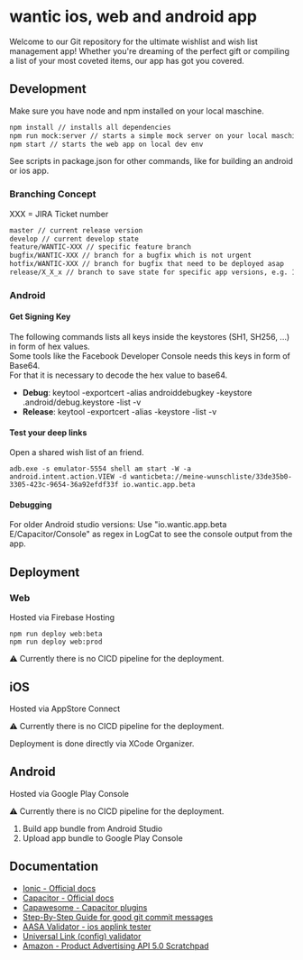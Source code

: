 # wantic ios, web and android app

Welcome to our Git repository for the ultimate wishlist and wish list management app! Whether you're dreaming of the perfect gift or compiling a list of your most coveted items, our app has got you covered.

## Development

Make sure you have node and npm installed on your local maschine. 

```cmd
npm install // installs all dependencies 
npm run mock:server // starts a simple mock server on your local maschine
npm start // starts the web app on local dev env
```

See scripts in package.json for other commands, like for building an android or ios app. 

### Branching Concept

XXX = JIRA Ticket number

```cmd
master // current release version
develop // current develop state
feature/WANTIC-XXX // specific feature branch
bugfix/WANTIC-XXX // branch for a bugfix which is not urgent
hotfix/WANTIC-XXX // branch for bugfix that need to be deployed asap
release/X_X_x // branch to save state for specific app versions, e.g. 1_5_x for v1.5.1, v1.5.2, ...
```

### Android
#### Get Signing Key

The following commands lists all keys inside the keystores (SH1, SH256, ...) in form of hex values.   
Some tools like the Facebook Developer Console needs this keys in form of Base64.    
For that it is necessary to decode the hex value to base64.

- **Debug**: keytool -exportcert -alias androiddebugkey -keystore .android/debug.keystore -list -v
- **Release**: keytool -exportcert -alias <your-alias> -keystore <path-to-keystore> -list -v

#### Test your deep links

Open a shared wish list of an friend.
```
adb.exe -s emulator-5554 shell am start -W -a android.intent.action.VIEW -d wanticbeta://meine-wunschliste/33de35b0-3305-423c-9654-36a92efdf33f io.wantic.app.beta
```

#### Debugging

For older Android studio versions: Use "io.wantic.app.beta E/Capacitor/Console" as regex in LogCat to see the console output from the app.

## Deployment


### Web

Hosted via Firebase Hosting

```
npm run deploy web:beta
npm run deploy web:prod
```

⚠️ Currently there is no CICD pipeline for the deployment. 

## iOS

Hosted via AppStore Connect

⚠️ Currently there is no CICD pipeline for the deployment. 

Deployment is done directly via XCode Organizer. 

## Android

Hosted via Google Play Console

⚠️ Currently there is no CICD pipeline for the deployment. 

1. Build app bundle from Android Studio
2. Upload app bundle to Google Play Console


## Documentation

- [Ionic - Official docs](https://ionicframework.com/docs/)
- [Capacitor - Official docs](https://capacitorjs.com/docs)
- [Capawesome - Capacitor plugins](https://capawesome.io/)
- [Step-By-Step Guide for good git commit messages](https://www.freecodecamp.org/news/how-to-write-better-git-commit-messages/)
- [AASA Validator - ios applink tester](https://branch.io/resources/aasa-validator/)
- [Universal Link (config) validator](https://yurl.chayev.com/)
- [Amazon - Product Advertising API 5.0 Scratchpad](https://webservices.amazon.com/paapi5/scratchpad/index.html)